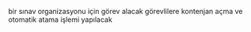bir sınav organizasyonu için görev alacak görevlilere kontenjan açma ve otomatik atama işlemi yapılacak
